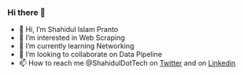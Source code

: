 ### Hi there 👋

- 👋 Hi, I’m Shahidul Islam Pranto
- 👀 I’m interested in Web Scraping
- 🌱 I’m currently learning Networking
- 💞️ I’m looking to collaborate on Data Pipeline
- 📫 How to reach me @ShahidulDotTech on [Twitter](https://twitter.com/ShahidulDotTech) and on [Linkedin](https://www.linkedin.com/in/shahidul-islam-pranto/)

<!--
**ShahidulDotTech/ShahidulDotTech** is a ✨ _special_ ✨ repository because its `README.md` (this file) appears on your GitHub profile.

Here are some ideas to get you started:

- 🔭 I’m currently working on ...
- 🌱 I’m currently learning ...
- 👯 I’m looking to collaborate on ...
- 🤔 I’m looking for help with ...
- 💬 Ask me about ...
- 📫 How to reach me: ...
- 😄 Pronouns: ...
- ⚡ Fun fact: ...
-->
